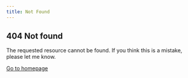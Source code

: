 ```yaml
---
title: Not Found
---
```

<h2>404 Not found</h2>
<p>The requested resource cannot be found. If you think this is a mistake, please let me know.</p>
<a href="https://smileycreations15.com/">Go to homepage</a>
<p id="message"></p>

